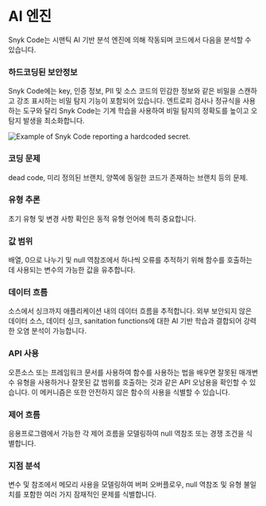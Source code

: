 # AI 엔진

Snyk Code는 시맨틱 AI 기반 분석 엔진에 의해 작동되며 코드에서 다음을 분석할 수 있습니다.

### 하드코딩된 보안정보

Snyk Code에는 key, 인증 정보, PII 및 소스 코드의 민감한 정보와 같은 비밀을 스캔하고 강조 표시하는 비밀 탐지 기능이 포함되어 있습니다. 엔트로피 검사나 정규식을 사용하는 도구와 달리 Snyk Code는 기계 학습을 사용하여 비밀 탐지의 정확도를 높이고 오탐지 발생을 최소화합니다.

![Example of Snyk Code reporting a hardcoded secret.](../../../.gitbook/assets/image5.png)

### 코딩 문제

dead code, 미리 정의된 브랜치, 양쪽에 동일한 코드가 존재하는 브랜치 등의 문제.

### 유형 추론

초기 유형 및 변경 사항 확인은 동적 유형 언어에 특히 중요합니다.

### 값 범위

배열, 0으로 나누기 및 null 역참조에서 하나씩 오류를 추적하기 위해 함수를 호출하는 데 사용되는 변수의 가능한 값을 유추합니다.

### 데이터 흐름

소스에서 싱크까지 애플리케이션 내의 데이터 흐름을 추적합니다. 외부 보안되지 않은 데이터 소스, 데이터 싱크, sanitation functions에 대한 AI 기반 학습과 결합되어 강력한 오염 분석이 가능합니다.

### **API** 사용

오픈소스 또는 프레임워크 문서를 사용하여 함수를 사용하는 법을 배우면 잘못된 매개변수 유형을 사용하거나 잘못된 값 범위를 호출하는 것과 같은 API 오남용을 확인할 수 있습니다. 이 메커니즘은 또한 안전하지 않은 함수의 사용을 식별할 수 있습니다.

### 제어 흐름

응용프로그램에서 가능한 각 제어 흐름을 모델링하여 null 역참조 또는 경쟁 조건을 식별합니다.

### 지점 분석

변수 및 참조에서 메모리 사용을 모델링하여 버퍼 오버플로우, null 역참조 및 유형 불일치를 포함한 여러 가지 잠재적인 문제를 식별합니다.
